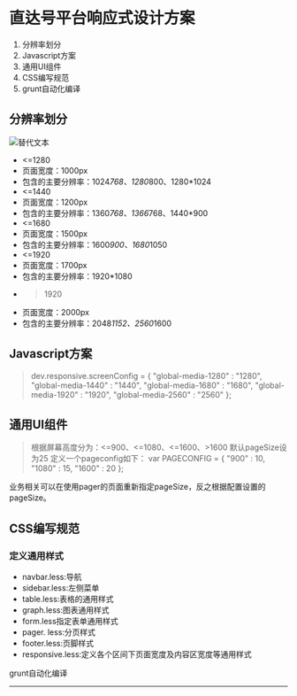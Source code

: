 直达号平台响应式设计方案
=======
1. 分辨率划分
2. Javascript方案
3. 通用UI组件
4. CSS编写规范
5. grunt自动化编译

分辨率划分
-----------------
![替代文本](/assets/images/jian.jpg "可选的title")
+ <=1280
 + 页面宽度：1000px
 + 包含的主要分辨率：1024*768、1280*800、1280*1024
+ <=1440
 + 页面宽度：1200px
 + 包含的主要分辨率：1360*768、1366*768、1440*900
+ <=1680
 + 页面宽度：1500px
 + 包含的主要分辨率：1600*900、1680*1050
+ <=1920
 + 页面宽度：1700px
 + 包含的主要分辨率：1920*1080
+ >1920
 + 页面宽度：2000px
 + 包含的主要分辨率：2048*1152、2560*1600

Javascript方案
-----------------
 >   dev.responsive.screenConfig = {
 >        "global-media-1280" : "1280",
 >        "global-media-1440" : "1440",
 >        "global-media-1680" : "1680",
 >        "global-media-1920" : "1920",
 >        "global-media-2560" : "2560"
 >    };

通用UI组件
-----------------
> 根据屏幕高度分为：<=900、<=1080、<=1600、>1600
> 默认pageSize设为25
> 定义一个pageconfig如下：
> var PAGECONFIG = {
>          "900" : 10,
>         "1080" : 15,
>         "1600" : 20
>     };

业务相关可以在使用pager的页面重新指定pageSize，反之根据配置设置的pageSize。



CSS编写规范
-----------------
### 定义通用样式 ######
* navbar.less:导航
* sidebar.less:左侧菜单
* table.less:表格的通用样式
* graph.less:图表通用样式
* form.less指定表单通用样式
* pager. less:分页样式
* footer.less:页脚样式
* responsive.less:定义各个区间下页面宽度及内容区宽度等通用样式


grunt自动化编译

-----------------
